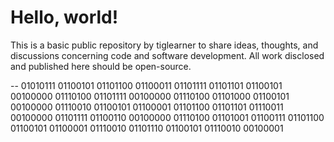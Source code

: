 # Hello, world!
This is a basic public repository by tiglearner to share ideas, thoughts, and discussions concerning code and software development. All work disclosed and published here should be open-source.

--
01010111 01100101 01101100 01100011 01101111 01101101 01100101 00100000 01110100 01101111 00100000 01110100 01101000 01100101 00100000 01110010 01100101 01100001 01101100 01101101 01110011 00100000 01101111 01100110 00100000 01110100 01101001 01100111 01101100 01100101 01100001 01110010 01101110 01100101 01110010 00100001
